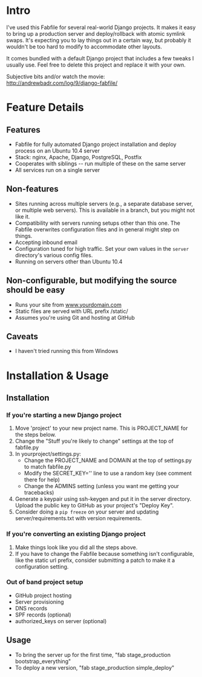 # Intro #

I've used this Fabfile for several real-world Django projects. It makes it easy to bring up a production server and deploy/rollback with atomic symlink swaps. It's expecting you to lay things out in a certain way, but probably it wouldn't be too hard to modify to accommodate other layouts.

It comes bundled with a default Django project that includes a few tweaks I usually use. Feel free to delete this project and replace it with your own.

Subjective bits and/or watch the movie: http://andrewbadr.com/log/9/django-fabfile/
 
# Feature Details #

## Features ##
- Fabfile for fully automated Django project installation and deploy process on an Ubuntu 10.4 server
- Stack: nginx, Apache, Django, PostgreSQL, Postfix
- Cooperates with siblings -- run multiple of these on the same server
- All services run on a single server

## Non-features ##
- Sites running across multiple servers (e.g., a separate database server, or multiple web servers). This is available in a branch, but you might not like it.
- Compatibility with servers running setups other than this one. The Fabfile overwrites configuration files and in general might step on things.
- Accepting inbound email
- Configuration tuned for high traffic. Set your own values in the `server` directory's various config files.
- Running on servers other than Ubuntu 10.4

## Non-configurable, but modifying the source should be easy ##
- Runs your site from www.yourdomain.com
- Static files are served with URL prefix /static/
- Assumes you're using Git and hosting at GitHub

## Caveats ##
- I haven't tried running this from Windows

# Installation & Usage #
## Installation ##
### If you're starting a new Django project ###
 1. Move 'project' to your new project name. This is PROJECT_NAME for the steps below.
 2. Change the "Stuff you're likely to change" settings at the top of fabfile.py
 3. In yourproject/settings.py:
    - Change the PROJECT_NAME and DOMAIN at the top of settings.py to match fabfile.py
    - Modify the SECRET_KEY='' line to use a random key (see comment there for help)
    - Change the ADMINS setting (unless you want me getting your tracebacks)
 4. Generate a keypair using ssh-keygen and put it in the server directory.
    Upload the public key to GitHub as your project's "Deploy Key".
 5. Consider doing a `pip freeze` on your server and updating server/requirements.txt with version requirements.

### If you're converting an existing Django project ###
 1. Make things look like you did all the steps above.
 2. If you have to change the Fabfile because something isn't configurable, like the
    static url prefix, consider submitting a patch to make it a configuration setting.

### Out of band project setup ###
- GitHub project hosting
- Server provisioning
- DNS records
- SPF records (optional)
- authorized_keys on server (optional)

## Usage ##
 - To bring the server up for the first time, "fab stage_production bootstrap_everything"
 - To deploy a new version, "fab stage_production simple_deploy"

